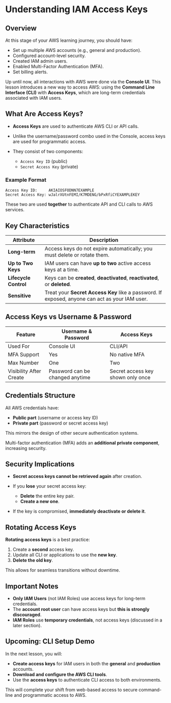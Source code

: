 # Understanding IAM Access Keys

## Overview

At this stage of your AWS learning journey, you should have:

- Set up multiple AWS accounts (e.g., general and production).
- Configured account-level security.
- Created IAM admin users.
- Enabled Multi-Factor Authentication (MFA).
- Set billing alerts.

Up until now, all interactions with AWS were done via the **Console UI**. This lesson introduces a new way to access AWS: using the **Command Line Interface (CLI)** with **Access Keys**, which are long-term credentials associated with IAM users.

## What Are Access Keys?

- **Access Keys** are used to authenticate AWS CLI or API calls.
- Unlike the username/password combo used in the Console, access keys are used for programmatic access.
- They consist of two components:

  - `Access Key ID` (public)
  - `Secret Access Key` (private)

### Example Format

```text
Access Key ID:     AKIAIOSFODNN7EXAMPLE
Secret Access Key: wJalrXUtnFEMI/K7MDENG/bPxRfiCYEXAMPLEKEY
```

These two are used **together** to authenticate API and CLI calls to AWS services.

## Key Characteristics

| Attribute             | Description                                                                                    |
| --------------------- | ---------------------------------------------------------------------------------------------- |
| **Long-term**         | Access keys do not expire automatically; you must delete or rotate them.                       |
| **Up to Two Keys**    | IAM users can have **up to two** active access keys at a time.                                 |
| **Lifecycle Control** | Keys can be **created**, **deactivated**, **reactivated**, or **deleted**.                     |
| **Sensitive**         | Treat your **Secret Access Key** like a password. If exposed, anyone can act as your IAM user. |

## Access Keys vs Username & Password

| Feature                 | Username & Password             | Access Keys                       |
| ----------------------- | ------------------------------- | --------------------------------- |
| Used For                | Console UI                      | CLI/API                           |
| MFA Support             | Yes                             | No native MFA                     |
| Max Number              | One                             | Two                               |
| Visibility After Create | Password can be changed anytime | Secret access key shown only once |

## Credentials Structure

All AWS credentials have:

- **Public part** (username or access key ID)
- **Private part** (password or secret access key)

This mirrors the design of other secure authentication systems.

Multi-factor authentication (MFA) adds an **additional private component**, increasing security.

## Security Implications

- **Secret access keys cannot be retrieved again** after creation.
- If you **lose** your secret access key:

  - **Delete** the entire key pair.
  - **Create a new one**.

- If the key is compromised, **immediately deactivate or delete it**.

## Rotating Access Keys

**Rotating access keys** is a best practice:

1. Create a **second** access key.
2. Update all CLI or applications to use the **new key**.
3. **Delete the old key**.

This allows for seamless transitions without downtime.

## Important Notes

- **Only IAM Users** (not IAM Roles) use access keys for long-term credentials.
- The **account root user** can have access keys but **this is strongly discouraged**.
- **IAM Roles** use **temporary credentials**, not access keys (discussed in a later section).

## Upcoming: CLI Setup Demo

In the next lesson, you will:

- **Create access keys** for IAM users in both the **general** and **production** accounts.
- **Download and configure the AWS CLI tools**.
- Use the **access keys** to authenticate CLI access to both environments.

This will complete your shift from web-based access to secure command-line and programmatic access to AWS.
